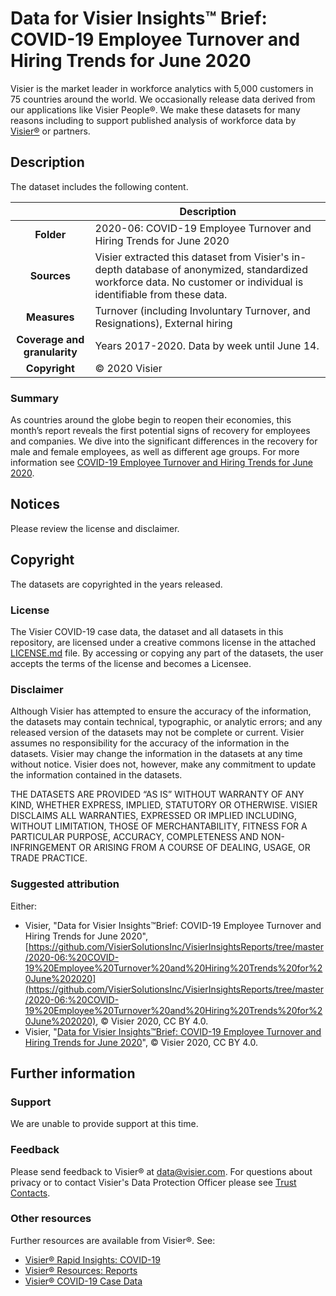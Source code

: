 # Data for Visier Insights™ Brief: COVID-19 Employee Turnover and Hiring Trends for June 2020

Visier is the market leader in workforce analytics with 5,000 customers in 75 countries around the world. We occasionally release data derived from our applications like Visier People®.  We make these datasets for many reasons including to support published analysis of workforce data by [Visier®](http://www.visier.com/) or partners. 

## Description
The dataset includes the following content. 

| | Description |
| :---: | --- |
| **Folder** | 2020-06: COVID-19 Employee Turnover and Hiring Trends for June 2020 |
| **Sources** | Visier extracted this dataset from Visier's in-depth database of anonymized, standardized workforce data. No customer or individual is identifiable from these data. |
| **Measures** | Turnover (including Involuntary Turnover, and Resignations), External hiring |
| **Coverage and granularity** | Years 2017-2020. Data by week until June 14. |
| **Copyright** | © 2020 Visier |

### Summary
As countries around the globe begin to reopen their economies, this month’s report reveals the first potential signs of recovery for employees and companies. We dive into the significant differences in the recovery for male and female employees, as well as different age groups. For more information see [COVID-19 Employee Turnover and Hiring Trends for June 2020](https://hello.visier.com/covid-19-employee-trends-insights-brief.html).

## Notices
Please review the license and disclaimer. 

## Copyright
The datasets are copyrighted in the years released.

### License
The Visier COVID-19 case data, the dataset and all datasets in this repository, are licensed under a creative commons license in the attached [LICENSE.md](/LICENSE.md) file. By accessing or copying any part of the datasets, the user accepts the terms of the license and becomes a Licensee.

### Disclaimer
Although Visier has attempted to ensure the accuracy of the information, the datasets may contain technical, typographic, or analytic errors; and any released version of the datasets may not be complete or current. Visier assumes no responsibility for the accuracy of the information in the datasets. Visier may change the information in the datasets at any time without notice. Visier does not, however, make any commitment to update the information contained in the datasets.

THE DATASETS ARE PROVIDED “AS IS” WITHOUT WARRANTY OF ANY KIND, WHETHER EXPRESS, IMPLIED, STATUTORY OR OTHERWISE. VISIER DISCLAIMS ALL WARRANTIES, EXPRESSED OR IMPLIED INCLUDING, WITHOUT LIMITATION, THOSE OF MERCHANTABILITY, FITNESS FOR A PARTICULAR PURPOSE, ACCURACY, COMPLETENESS AND NON-INFRINGEMENT OR ARISING FROM A COURSE OF DEALING, USAGE, OR TRADE PRACTICE.

### Suggested attribution ###
Either:
* Visier, "Data for Visier Insights™Brief: COVID-19 Employee Turnover and Hiring Trends for June 2020", [https://github.com/VisierSolutionsInc/VisierInsightsReports/tree/master/2020-06:%20COVID-19%20Employee%20Turnover%20and%20Hiring%20Trends%20for%20June%202020](https://github.com/VisierSolutionsInc/VisierInsightsReports/tree/master/2020-06:%20COVID-19%20Employee%20Turnover%20and%20Hiring%20Trends%20for%20June%202020), © Visier 2020, CC BY 4.0. 
* Visier, "[Data for Visier Insights™Brief: COVID-19 Employee Turnover and Hiring Trends for June 2020](https://github.com/VisierSolutionsInc/VisierInsightsReports/tree/master/2020-06:%20COVID-19%20Employee%20Turnover%20and%20Hiring%20Trends%20for%20June%202020)", © Visier 2020, CC BY 4.0. 

## Further information

### Support 
We are unable to provide support at this time. 

### Feedback
Please send feedback to Visier® at [data@visier.com](mailto:data@visier.com). For questions about privacy or to contact Visier's Data Protection Officer please see [Trust Contacts](https://www.visier.com/trust/).

### Other resources
Further resources are available from Visier®. See:
* [Visier® Rapid Insights: COVID-19](https://www.visier.com/wp-content/uploads/2020/03/Visier-People-CrisisManagement.pdf)
* [Visier® Resources: Reports](https://www.visier.com/resources/?type=reports&sort=popularity&topic=)
* [Visier® COVID-19 Case Data](https://github.com/VisierSolutionsInc/VisierCOVID19CaseData)
